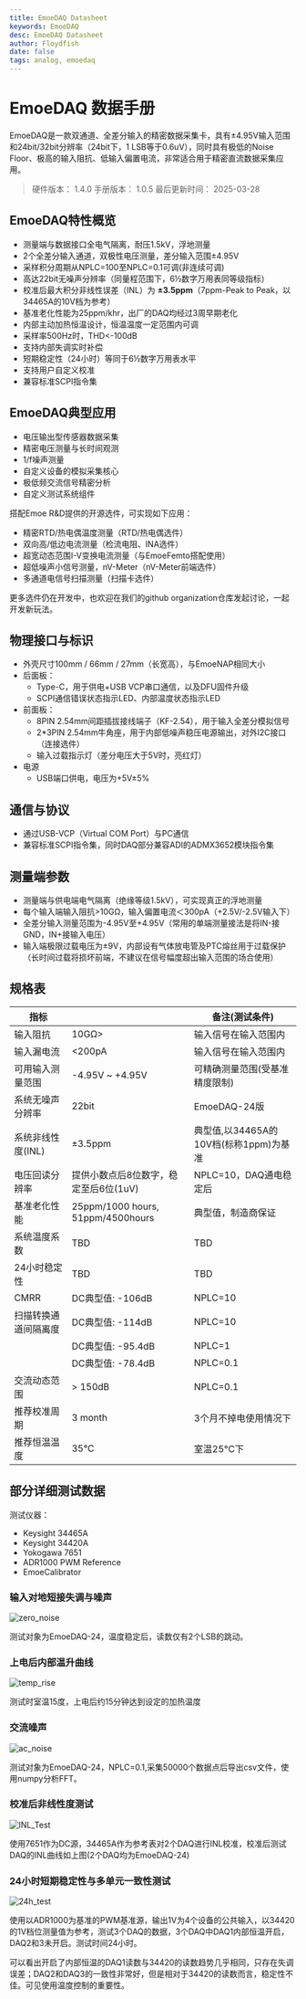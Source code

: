 ```yaml
---
title: EmoeDAQ Datasheet
keywords: EmoeDAQ
desc: EmoeDAQ Datasheet
author: Floydfish
date: false
tags: analog, emoedaq
---
```


# EmoeDAQ 数据手册

EmoeDAQ是一款双通道、全差分输入的精密数据采集卡，具有±4.95V输入范围和24bit/32bit分辨率（24bit下，1 LSB等于0.6uV），同时具有极低的Noise Floor、极高的输入阻抗、低输入偏置电流，非常适合用于精密直流数据采集应用。

> 硬件版本： 1.4.0 
> 手册版本： 1.0.5
> 最后更新时间： 2025-03-28

## EmoeDAQ特性概览

- 测量端与数据接口全电气隔离，耐压1.5kV，浮地测量  
- 2个全差分输入通道，双极性电压测量，差分输入范围±4.95V  
- 采样积分周期从NPLC=100至NPLC=0.1可调(非连续可调)  
- 高达22bit无噪声分辨率（同量程范围下，6½数字万用表同等级指标）  
- 校准后最大积分非线性误差（INL）为 **±3.5ppm**（7ppm-Peak to Peak，以34465A的10V档为参考）  
- 基准老化性能为25ppm/khr，出厂的DAQ均经过3周早期老化  
- 内部主动加热恒温设计，恒温温度一定范围内可调  
- 采样率500Hz时，THD<-100dB  
- 支持内部失调实时补偿  
- 短期稳定性（24小时）等同于6½数字万用表水平  
- 支持用户自定义校准  
- 兼容标准SCPI指令集  

## EmoeDAQ典型应用  

- 电压输出型传感器数据采集  
- 精密电压测量与长时间观测  
- 1/f噪声测量  
- 自定义设备的模拟采集核心  
- 极低频交流信号精密分析  
- 自定义测试系统组件  
  
搭配Emoe R&D提供的开源选件，可实现如下应用：  

- 精密RTD/热电偶温度测量（RTD/热电偶选件）  
- 双向高/低边电流测量（检流电阻、INA选件）  
- 超宽动态范围I-V变换电流测量（与EmoeFemto搭配使用）  
- 超低噪声小信号测量，nV-Meter（nV-Meter前端选件）  
- 多通道电信号扫描测量（扫描卡选件）  

更多选件仍在开发中，也欢迎在我们的github organization仓库发起讨论，一起开发新玩法。  

## 物理接口与标识

- 外壳尺寸100mm / 66mm / 27mm（长宽高），与EmoeNAP相同大小
- 后面板：
  - Type-C，用于供电+USB VCP串口通信，以及DFU固件升级    
  - SCPI通信错误状态指示LED、内部温度状态指示LED  
- 前面板：
  - 8PIN 2.54mm间距插拔接线端子（KF-2.54），用于输入全差分模拟信号  
  - 2*3PIN 2.54mm牛角座，用于内部低噪声稳压电源输出，对外I2C接口（连接选件）  
  - 输入过载指示灯（差分电压大于5V时，亮红灯）  
- 电源  
  - USB端口供电，电压为+5V±5%

## 通信与协议

- 通过USB-VCP（Virtual COM Port）与PC通信  
- 兼容标准SCPI指令集，同时DAQ部分兼容ADI的ADMX3652模块指令集  

## 测量端参数

- 测量端与供电端电气隔离（绝缘等级1.5kV），可实现真正的浮地测量
- 每个输入端输入阻抗>10GΩ，输入偏置电流＜300pA（+2.5V/-2.5V输入下）
- 全差分输入测量范围为-4.95V至+4.95V（常用的单端测量接法是将IN-接GND，IN+接输入电压）  
- 输入端极限过载电压为±9V，内部设有气体放电管及PTC熔丝用于过载保护（长时间过载将损坏前端，不建议在信号幅度超出输入范围的场合使用）  

## 规格表

|  指标 |  |  备注(测试条件) |  
| -- | -- | -- |  
| 输入阻抗 |  10GΩ> | 输入信号在输入范围内 |  
| 输入漏电流 | <200pA | 输入信号在输入范围内 |  
| 可用输入测量范围 | -4.95V ~ +4.95V | 可精确测量范围(受基准精度限制) |  
| 系统无噪声分辨率 | 22bit | EmoeDAQ-24版 |  
| 系统非线性度(INL) | ±3.5ppm | 典型值,以34465A的10V档(标称1ppm)为基准 |   
| 电压回读分辨率 | 提供小数点后8位数字，稳定至后6位(1uV) | NPLC=10，DAQ通电稳定后 |  
| 基准老化性能 | 25ppm/1000 hours, 51ppm/4500hours | 典型值，制造商保证 |  
| 系统温度系数 | TBD | TBD |  
| 24小时稳定性 | TBD | TBD |
| CMRR | DC典型值: -106dB | NPLC=10 |
| 扫描转换通道间隔离度 | DC典型值: -114dB | NPLC=10 |
|  | DC典型值: -95.4dB | NPLC=1 |
|  | DC典型值: -78.4dB | NPLC=0.1 |
| 交流动态范围 | > 150dB | NPLC=0.1 |
| 推荐校准周期 | 3 month | 3个月不掉电使用情况下 |  
| 推荐恒温温度 | 35°C | 室温25°C下 |  

## 部分详细测试数据

测试仪器：
- Keysight 34465A  
- Keysight 34420A  
- Yokogawa 7651  
- ADR1000 PWM Reference  
- EmoeCalibrator  

### 输入对地短接失调与噪声

![zero_noise](https://emoe-blog.oss-cn-hangzhou.aliyuncs.com/emoerd/EmoeDAQ/zero_offset.png)

测试对象为EmoeDAQ-24，温度稳定后，读数仅有2个LSB的跳动。

### 上电后内部温升曲线  

![temp_rise](https://emoe-blog.oss-cn-hangzhou.aliyuncs.com/emoerd/EmoeDAQ/temp_rise.png)

测试时室温15度，上电后约15分钟达到设定的加热温度

### 交流噪声

![ac_noise](https://emoe-blog.oss-cn-hangzhou.aliyuncs.com/emoerd/EmoeDAQ/AC_NoiseFloor.png)

测试对象为EmoeDAQ-24，NPLC=0.1,采集50000个数据点后导出csv文件，使用numpy分析FFT。

### 校准后非线性度测试

![INL_Test](https://emoe-blog.oss-cn-hangzhou.aliyuncs.com/emoerd/EmoeDAQ/inl_vs34420.png)

使用7651作为DC源，34465A作为参考表对2个DAQ进行INL校准，校准后测试DAQ的INL曲线如上图(2个DAQ均为EmoeDAQ-24)

### 24小时短期稳定性与多单元一致性测试

![24h_test](https://emoe-blog.oss-cn-hangzhou.aliyuncs.com/emoerd/EmoeDAQ/daq_vs_34420_24h.png)

使用以ADR1000为基准的PWM基准源，输出1V为4个设备的公共输入，以34420的1V档位测量值为参考，测试3个DAQ的数据，3个DAQ中DAQ1内部恒温开启，DAQ2和3未开启。测试时间24小时。

可以看出开启了内部恒温的DAQ1读数与34420的读数趋势几乎相同，只存在失调误差；DAQ2和DAQ3的一致性非常好，但是相对于34420的读数而言，稳定性不佳。可见使用温度控制的重要性。













